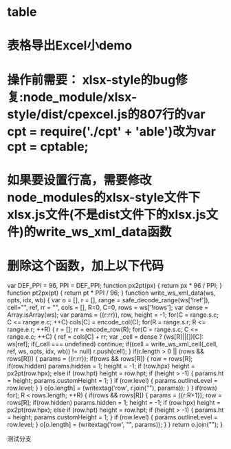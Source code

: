 # table

# 表格导出Excel小demo

# 操作前需要：   xlsx-style的bug修复:node_module/xlsx-style/dist/cpexcel.js的807行的var cpt = require('./cpt' + 'able')改为var cpt = cptable;

# 如果要设置行高，需要修改node_modules的xlsx-style文件下xlsx.js文件(不是dist文件下的xlsx.js文件)的write_ws_xml_data函数
# 删除这个函数，加上以下代码
var DEF_PPI = 96, PPI = DEF_PPI;
function px2pt(px) { return px * 96 / PPI; }
function pt2px(pt) { return pt * PPI / 96; }
function write_ws_xml_data(ws, opts, idx, wb) {
	var o = [], r = [], range = safe_decode_range(ws['!ref']), cell="", ref, rr = "", cols = [], R=0, C=0, rows = ws['!rows'];
	var dense = Array.isArray(ws);
	var params = ({r:rr}), row, height = -1;
	for(C = range.s.c; C <= range.e.c; ++C) cols[C] = encode_col(C);
	for(R = range.s.r; R <= range.e.r; ++R) {
		r = [];
		rr = encode_row(R);
		for(C = range.s.c; C <= range.e.c; ++C) {
			ref = cols[C] + rr;
			var _cell = dense ? (ws[R]||[])[C]: ws[ref];
			if(_cell === undefined) continue;
			if((cell = write_ws_xml_cell(_cell, ref, ws, opts, idx, wb)) != null) r.push(cell);
		}
		if(r.length > 0 || (rows && rows[R])) {
			params = ({r:rr});
			if(rows && rows[R]) {
				row = rows[R];
				if(row.hidden) params.hidden = 1;
				height = -1;
				if (row.hpx) height = px2pt(row.hpx);
				else if (row.hpt) height = row.hpt;
				if (height > -1) { params.ht = height; params.customHeight = 1; }
				if (row.level) { params.outlineLevel = row.level; }
			}
			o[o.length] = (writextag('row', r.join(""), params));
		}
	}
	if(rows) for(; R < rows.length; ++R) {
		if(rows && rows[R]) {
			params = ({r:R+1});
			row = rows[R];
			if(row.hidden) params.hidden = 1;
			height = -1;
			if (row.hpx) height = px2pt(row.hpx);
			else if (row.hpt) height = row.hpt;
			if (height > -1) { params.ht = height; params.customHeight = 1; }
			if (row.level) { params.outlineLevel = row.level; }
			o[o.length] = (writextag('row', "", params));
		}
	}
	return o.join("");
}

测试分支
